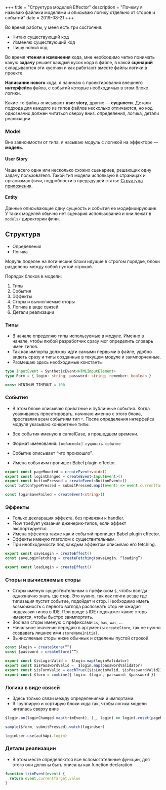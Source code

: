 +++
title = "Структура моделей Effector"
description = "Почему я называю файлики моделями и описываю логику отдельно от сторов и событий"
date = 2019-08-21
+++

Во время работы, у меня есть три состояния:

- Читаю существующий код
- Изменяю существующий код
- Пишу новый код

Во время **чтения и изменения** кода, мне необходимо четко понимать какую **задачу** решает каждый кусок кода в файле, в какой **сценарий** складываются эти кусочки и как работают вместе файлы логики в проекте.

**Написание нового** кода, я начинаю с проектирования внешнего **интерфейса** файла, с событий которые необходимых в этом блоке логики.

Какие-то файлы описывают **user story**, другие — **сущности**. Детали подхода для каждого из типов файлов несколько отличаются, но код однозначно должен читаться сверху вниз: определения, логика, детали реализации.

### Model

Вне зависимости от типа, я называю модуль с логикой на эффекторе — **модель**.

#### **User Story**

Чаще всего один или несколько схожих сценариев, решающих одну задачу пользователя. Такой тип модели использую в страницах и организмах фичи, подробности в предыдущей статье [Структура приложения].

#### **Entity**

Данные описывающие одну сущность и события ее модифицирующие. У таких моделей обычно нет сценария использования и они лежат в `models/` директории фичи.

## Структура

- Определения
- Логика

Модуль поделен на логические блоки идущие в строгом порядке, блоки разделены между собой пустой строкой.

Порядок блоков в модели:

1. Типы
2. События
3. Эффекты
4. Сторы и вычисляемые сторы
5. Логика в виде связей
6. Детали реализации

### Типы

- В начале определяю типы используемые в модуле. Именно в начале, чтобы любой разработчик сразу мог определить словарь имен типов.
- Так как импорты должны идти самыми первыми в файле, удобно видеть сразу и типы созданные в текущем модуле и заимпорченные.
- Размещаю здесь необходимые константы

```ts
type InputEvent = SyntheticEvent<HTMLInputElement>
type Form = { login: string; password: string; remember: boolean }

const MINIMUM_TIMEOUT = 100
```

### События

- В этом блоке описываю приватные и публичные события. Когда усаживаюсь проектировать, начинаю именно с этого блока, проставляя всем событиям тип `*`. После определения интерфейса модуля указываю конкретные типы.

- Все события именую в camelCase, в прошедшем времени.
- Формат именования: `[неймспейс] сущность событие`
- Событие описывает “что произошло”.
- Имена событиям пропишет Babel plugin effector.

```ts
export const pageMounted = createEvent<void>()
export const loginChanged = createEvent<InputEvent>()
export const buttonPressed = createEvent<ButtonEvent>()
const buttonTypePressed = submitPressed.map((event) => event.currentTarget.type)

const loginSaveFailed = createEvent<string>()
```

### Эффекты

- Только декларация эффекта, без привязки к handler.
- Flow требует указания дженерик-типов, если эффект экспортируется.
- Имена эффектов также как и событий пропишет Babel plugin effector.
- Эффекты именую глаголом с существительным.
- При необходимости под каждым эффектом описываю его fetching.

```ts
export const saveLogin = createEffect()
const saveLoginFetching = createFetching(saveLogin, “loading”)

export const loadLogin = createEffect()
```

### Сторы и вычисляемые сторы

- Сторы именую существительным с префиксом `$`, чтобы всегда однозначно знать где стор. Это нужно, так как почти везде где типизация пустит событие, подойдет и стор. Необходимо иметь возможность с первого взгляда распознать стор не ожидая подсказки типов в IDE. При вводе `$` IDE подскажет какие сторы имеются, чтобы быстро заимпортить.
- Boolean сторы именую с префиксами `is`, `has`, `was`, …
- Начальное значение передаю в аргументы `createStore`, так не нужно создавать лишнее имя `storeNameInitial`.
- Вычисляемые сторы ниже обычных и отделены пустой строкой.

```ts
const $login = createStore(“”)
const $password = createStore(“”)

export const $isLoginValid =  $login.map(loginValidator)
export const $isPasswordValid =  $login.map(passwordValidator)
export const $isFormValid = eachTrue([$isLoginValid, $isPasswordValid])
export const $form = combine({ login: $login, password: $password })
```

### Логика в виде связей

- Здесь только связи между определениями и импортами
- Я группирую и сортирую блоки кода так, чтобы логика модели читалась сверху вниз

```ts
$login.on(loginChanged.map(trimEvent), (_, login) => login).reset(pageMounted)

sample($form, submitPressed).watch(loginUser)

loginUser.use(authApi.login)
```

### Детали реализации

- В этом месте определяются все вспомогательные функции, для этого они должны быть описаны как function declaration

```ts
function trimEvent(event) {
  return event.currentTarget.value
}
```

[структура приложения]: @/2019-08-20-application-structure.ru.md
